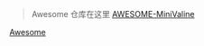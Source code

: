 
> Awesome 仓库在这里 [AWESOME-MiniValine](https://github.com/MiniValine/AWESOME-MiniValine)

[Awesome](https://raw.githubusercontent.com/MiniValine/AWESOME-MiniValine/master/README.md ':include')